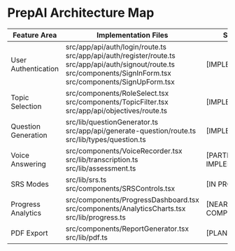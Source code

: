 # PrepAI Architecture Map

| Feature Area          | Implementation Files                                                                 | Status                |
|-----------------------|-------------------------------------------------------------------------------------|-----------------------|
| User Authentication   | src/app/api/auth/login/route.ts<br>src/app/api/auth/register/route.ts<br>src/app/api/auth/signout/route.ts<br>src/components/SignInForm.tsx<br>src/components/SignUpForm.tsx | [IMPLEMENTED]         |
| Topic Selection       | src/components/RoleSelect.tsx<br>src/components/TopicFilter.tsx<br>src/app/api/objectives/route.ts | [IMPLEMENTED]         |
| Question Generation   | src/lib/questionGenerator.ts<br>src/app/api/generate-question/route.ts<br>src/lib/types/question.ts | [IMPLEMENTED] |
| Voice Answering       | src/components/VoiceRecorder.tsx<br>src/lib/transcription.ts<br>src/lib/assessment.ts | [PARTIALLY IMPLEMENTED] |
| SRS Modes            | src/lib/srs.ts<br>src/components/SRSControls.tsx | [IN PROGRESS] |
| Progress Analytics    | src/components/ProgressDashboard.tsx<br>src/components/AnalyticsCharts.tsx<br>src/lib/progress.ts | [NEARLY COMPLETE] |
| PDF Export           | src/components/ReportGenerator.tsx<br>src/lib/pdf.ts | [PLANNED] |
